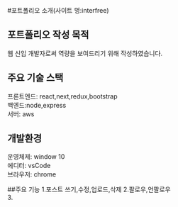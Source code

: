 #포트폴리오 소개(사이트 명:interfree)

## 포트폴리오 작성 목적 
   웹 신입 개발자로써 역량을 보여드리기 위해 작성하였습니다.

## 주요 기술 스택 
   프론트엔드: react,next,redux,bootstrap  
   백엔드:node,express  
   서버: aws    


## 개발환경
   운영체제: window 10  
   에디터: vsCode  
   브라우저: chrome  

##주요 기능
  1.포스트 쓰기,수정,업로드,삭제
  2.팔로우,언팔로우  
  3.

